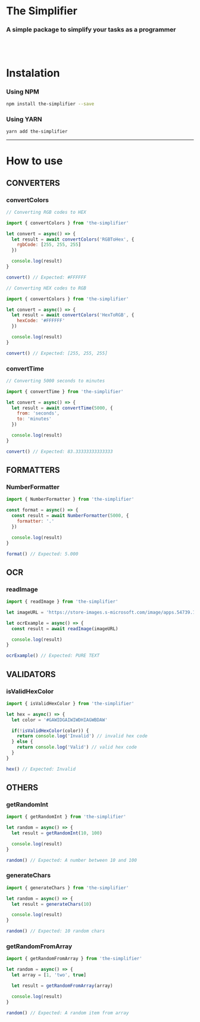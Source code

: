 <h1 align="left">The Simplifier</h1>

<h3>A simple package to simplify your tasks as a programmer</h3><br><br>

# Instalation

### Using NPM

```sh
npm install the-simplifier --save
```

### Using YARN

```sh
yarn add the-simplifier
```

<hr>

# How to use

## CONVERTERS

### convertColors
```js
// Converting RGB codes to HEX

import { convertColors } from 'the-simplifier'

let convert = async() => {
  let result = await convertColors('RGBToHex', {
    rgbCode: [255, 255, 255]
  })

  console.log(result)
}

convert() // Expected: #FFFFFF
```
```js
// Converting HEX codes to RGB

import { convertColors } from 'the-simplifier'

let convert = async() => {
  let result = await convertColors('HexToRGB', {
    hexCode: '#FFFFFF'
  })

  console.log(result)
}

convert() // Expected: [255, 255, 255]
```

### convertTime

```js
// Converting 5000 seconds to minutes

import { convertTime } from 'the-simplifier'

let convert = async() => {
  let result = await convertTime(5000, {
    from: 'seconds',
    to: 'minutes'
  })

  console.log(result)
}

convert() // Expected: 83.33333333333333
```

## FORMATTERS

### NumberFormatter

```js
import { NumberFormatter } from 'the-simplifier'

const format = async() => {
  const result = await NumberFormatter(5000, {
    formatter: '.'
  })

  console.log(result)
}

format() // Expected: 5.000
```

## OCR

### readImage

```js
import { readImage } from 'the-simplifier'

let imageURL = 'https://store-images.s-microsoft.com/image/apps.54739.14266069062940839.0386a7c7-7a53-4e48-b184-3c1b8af04617.60917b6c-f77d-4aef-baf4-b8aa891c5889?mode=scale&q=90&h=720&w=1280'

let ocrExample = async() => {
  const result = await readImage(imageURL)

  console.log(result)
}

ocrExample() // Expected: PURE TEXT
```

## VALIDATORS

### isValidHexColor

```js
import { isValidHexColor } from 'the-simplifier'

let hex = async() => {
  let color = '#GAWIDGAIWIWDHIAGWBDAW'

  if(!isValidHexColor(color)) {
    return console.log('Invalid') // invalid hex code
  } else {
    return console.log('Valid') // valid hex code
  }
}

hex() // Expected: Invalid
```

## OTHERS

### getRandomInt

```js
import { getRandomInt } from 'the-simplifier'

let random = async() => {
  let result = getRandomInt(10, 100)

  console.log(result)
}

random() // Expected: A number between 10 and 100
```

### generateChars

```js
import { generateChars } from 'the-simplifier'

let random = async() => {
  let result = generateChars(10)

  console.log(result)
}

random() // Expected: 10 random chars
```

### getRandomFromArray

```js
import { getRandomFromArray } from 'the-simplifier'

let random = async() => {
  let array = [1, 'two', true]

  let result = getRandomFromArray(array)

  console.log(result)
}

random() // Expected: A random item from array
```